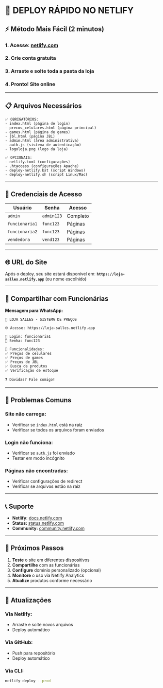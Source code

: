 # 🚀 DEPLOY RÁPIDO NO NETLIFY

## ⚡ Método Mais Fácil (2 minutos)

### 1. **Acesse:** [netlify.com](https://netlify.com)
### 2. **Crie conta** gratuita
### 3. **Arraste e solte** toda a pasta da loja
### 4. **Pronto!** Site online

---

## 📋 Arquivos Necessários

```
✅ OBRIGATÓRIOS:
- index.html (página de login)
- precos_celulares.html (página principal)
- games.html (página de games)
- jbl.html (página JBL)
- admin.html (área administrativa)
- auth.js (sistema de autenticação)
- logoloja.png (logo da loja)

✅ OPCIONAIS:
- netlify.toml (configurações)
- .htaccess (configurações Apache)
- deploy-netlify.bat (script Windows)
- deploy-netlify.sh (script Linux/Mac)
```

---

## 🔐 Credenciais de Acesso

| Usuário | Senha | Acesso |
|---------|-------|--------|
| `admin` | `admin123` | Completo |
| `funcionaria1` | `func123` | Páginas |
| `funcionaria2` | `func123` | Páginas |
| `vendedora` | `vend123` | Páginas |

---

## 🌐 URL do Site

Após o deploy, seu site estará disponível em:
**`https://loja-salles.netlify.app`** (ou nome escolhido)

---

## 📱 Compartilhar com Funcionárias

**Mensagem para WhatsApp:**
```
🏪 LOJA SALLES - SISTEMA DE PREÇOS

🌐 Acesse: https://loja-salles.netlify.app

👤 Login: funcionaria1
🔑 Senha: func123

📱 Funcionalidades:
✅ Preços de celulares
✅ Preços de games
✅ Preços de JBL
✅ Busca de produtos
✅ Verificação de estoque

❓ Dúvidas? Fale comigo!
```

---

## 🚨 Problemas Comuns

### **Site não carrega:**
- Verificar se `index.html` está na raiz
- Verificar se todos os arquivos foram enviados

### **Login não funciona:**
- Verificar se `auth.js` foi enviado
- Testar em modo incógnito

### **Páginas não encontradas:**
- Verificar configurações de redirect
- Verificar se arquivos estão na raiz

---

## 📞 Suporte

- **Netlify:** [docs.netlify.com](https://docs.netlify.com)
- **Status:** [status.netlify.com](https://status.netlify.com)
- **Community:** [community.netlify.com](https://community.netlify.com)

---

## 🎉 Próximos Passos

1. **Teste** o site em diferentes dispositivos
2. **Compartilhe** com as funcionárias
3. **Configure** domínio personalizado (opcional)
4. **Monitore** o uso via Netlify Analytics
5. **Atualize** produtos conforme necessário

---

## 🔄 Atualizações

### **Via Netlify:**
- Arraste e solte novos arquivos
- Deploy automático

### **Via GitHub:**
- Push para repositório
- Deploy automático

### **Via CLI:**
```bash
netlify deploy --prod
```
